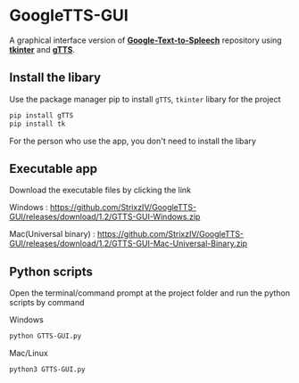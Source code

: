 # GoogleTTS-GUI

A graphical interface version of **[Google-Text-to-Spleech](https://github.com/StrixzIV/Google-Text-to-Spleech)** repository using **[tkinter](https://tcl.tk/man/tcl8.6/TkCmd/contents.htm)** and **[gTTS](https://github.com/pndurette/gTTS)**.

## Install the libary

Use the package manager pip to install `gTTS`, `tkinter` libary for the project

```bash
pip install gTTS
pip install tk
```

For the person who use the app, you don't need to install the libary

## Executable app

Download the executable files by clicking the link

Windows : https://github.com/StrixzIV/GoogleTTS-GUI/releases/download/1.2/GTTS-GUI-Windows.zip

Mac(Universal binary) : https://github.com/StrixzIV/GoogleTTS-GUI/releases/download/1.2/GTTS-GUI-Mac-Universal-Binary.zip

## Python scripts

Open the terminal/command prompt at the project folder and run the python scripts by command

Windows

```bash
python GTTS-GUI.py
```

Mac/Linux

```bash
python3 GTTS-GUI.py
```
